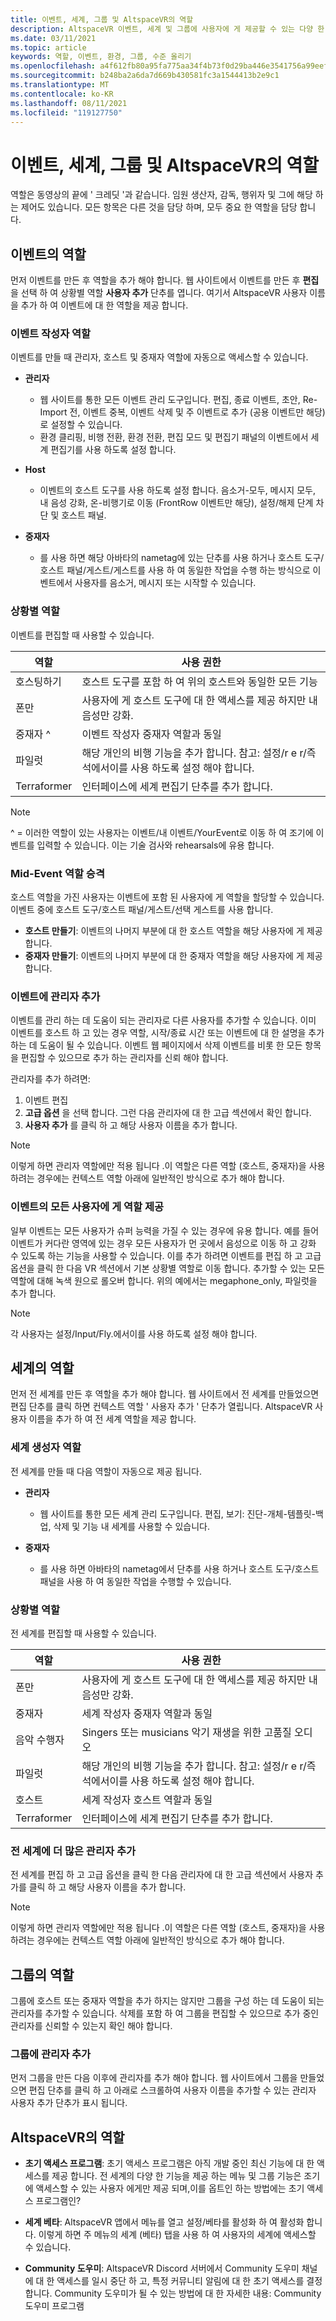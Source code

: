 ```yaml
---
title: 이벤트, 세계, 그룹 및 AltspaceVR의 역할
description: AltspaceVR 이벤트, 세계 및 그룹에 사용자에 게 제공할 수 있는 다양 한 역할에 대해 알아봅니다.
ms.date: 03/11/2021
ms.topic: article
keywords: 역할, 이벤트, 환경, 그룹, 수준 올리기
ms.openlocfilehash: a4f612fb80a95fa775aa34f4b73f0d29ba446e3541756a99eefd0feeeb1e004d
ms.sourcegitcommit: b248ba2a6da7d669b430581fc3a1544413b2e9c1
ms.translationtype: MT
ms.contentlocale: ko-KR
ms.lasthandoff: 08/11/2021
ms.locfileid: "119127750"
---
```

# <a name="roles-in-events-worlds-groups-and-in-altspacevr"></a>이벤트, 세계, 그룹 및 AltspaceVR의 역할

역할은 동영상의 끝에 ' 크레딧 '과 같습니다. 임원 생산자, 감독, 행위자 및 그에 해당 하는 제어도 있습니다. 모든 항목은 다른 것을 담당 하며, 모두 중요 한 역할을 담당 합니다.

## <a name="roles-in-events"></a>이벤트의 역할

먼저 이벤트를 만든 후 역할을 추가 해야 합니다. 웹 사이트에서 이벤트를 만든 후 **편집** 을 선택 하 여 상황별 역할 **사용자 추가** 단추를 엽니다. 여기서 AltspaceVR 사용자 이름을 추가 하 여 이벤트에 대 한 역할을 제공 합니다.

### <a name="event-creator-roles"></a>이벤트 작성자 역할

이벤트를 만들 때 관리자, 호스트 및 중재자 역할에 자동으로 액세스할 수 있습니다.

* **관리자**
    - 웹 사이트를 통한 모든 이벤트 관리 도구입니다. 편집, 종료 이벤트, 초안, Re-Import 전, 이벤트 중복, 이벤트 삭제 및 주 이벤트로 추가 (공용 이벤트만 해당)로 설정할 수 있습니다.
    - 환경 클리핑, 비행 전환, 환경 전환, 편집 모드 및 편집기 패널의 이벤트에서 세계 편집기를 사용 하도록 설정 합니다.

* **Host**
    - 이벤트의 호스트 도구를 사용 하도록 설정 합니다. 음소거-모두, 메시지 모두, 내 음성 강화, 온-비행기로 이동 (FrontRow 이벤트만 해당), 설정/해제 단계 차단 및 호스트 패널.

* **중재자** 
    - 를 사용 하면 해당 아바타의 nametag에 있는 단추를 사용 하거나 호스트 도구/호스트 패널/게스트/게스트를 사용 하 여 동일한 작업을 수행 하는 방식으로 이벤트에서 사용자를 음소거, 메시지 또는 시작할 수 있습니다.

### <a name="contextual-roles"></a>상황별 역할

이벤트를 편집할 때 사용할 수 있습니다.

| 역할 | 사용 권한 |
|---|---|
| 호스팅하기 | 호스트 도구를 포함 하 여 위의 호스트와 동일한 모든 기능 |
| 폰만 | 사용자에 게 호스트 도구에 대 한 액세스를 제공 하지만 내 음성만 강화. |
| 중재자 ^ | 이벤트 작성자 중재자 역할과 동일 |
| 파일럿 | 해당 개인의 비행 기능을 추가 합니다. 참고: 설정/r e r/즉석에서이를 사용 하도록 설정 해야 합니다. |
| Terraformer | 인터페이스에 세계 편집기 단추를 추가 합니다. |

> [!NOTE]
> ^ = 이러한 역할이 있는 사용자는 이벤트/내 이벤트/YourEvent로 이동 하 여 조기에 이벤트를 입력할 수 있습니다. 이는 기술 검사와 rehearsals에 유용 합니다.

### <a name="mid-event-role-promotion"></a>Mid-Event 역할 승격

호스트 역할을 가진 사용자는 이벤트에 포함 된 사용자에 게 역할을 할당할 수 있습니다. 이벤트 중에 호스트 도구/호스트 패널/게스트/선택 게스트를 사용 합니다.

* **호스트 만들기**: 이벤트의 나머지 부분에 대 한 호스트 역할을 해당 사용자에 게 제공 합니다.
* **중재자 만들기**: 이벤트의 나머지 부분에 대 한 중재자 역할을 해당 사용자에 게 제공 합니다.

### <a name="adding-more-admins-to-your-event"></a>이벤트에 관리자 추가

이벤트를 관리 하는 데 도움이 되는 관리자로 다른 사용자를 추가할 수 있습니다. 이미 이벤트를 호스트 하 고 있는 경우 역할, 시작/종료 시간 또는 이벤트에 대 한 설명을 추가 하는 데 도움이 될 수 있습니다. 이벤트 웹 페이지에서 삭제 이벤트를 비롯 한 모든 항목을 편집할 수 있으므로 추가 하는 관리자를 신뢰 해야 합니다.

관리자를 추가 하려면:
1. 이벤트 편집
2. **고급 옵션** 을 선택 합니다. 그런 다음 관리자에 대 한 고급 섹션에서 확인 합니다.
3. **사용자 추가** 를 클릭 하 고 해당 사용자 이름을 추가 합니다. 

> [!NOTE] 
> 이렇게 하면 관리자 역할에만 적용 됩니다 .이 역할은 다른 역할 (호스트, 중재자)을 사용 하려는 경우에는 컨텍스트 역할 아래에 일반적인 방식으로 추가 해야 합니다.

### <a name="giving-everyone-in-your-event-a-role"></a>이벤트의 모든 사용자에 게 역할 제공

일부 이벤트는 모든 사용자가 슈퍼 능력을 가질 수 있는 경우에 유용 합니다. 예를 들어 이벤트가 커다란 영역에 있는 경우 모든 사용자가 먼 곳에서 음성으로 이동 하 고 강화 수 있도록 하는 기능을 사용할 수 있습니다. 이를 추가 하려면 이벤트를 편집 하 고 고급 옵션을 클릭 한 다음 VR 섹션에서 기본 상황별 역할로 이동 합니다. 추가할 수 있는 모든 역할에 대해 녹색 원으로 롤오버 합니다. 위의 예에서는 megaphone_only, 파일럿을 추가 합니다.

> [!NOTE] 
> 각 사용자는 설정/Input/Fly.에서이를 사용 하도록 설정 해야 합니다.

## <a name="roles-in-worlds"></a>세계의 역할

먼저 전 세계를 만든 후 역할을 추가 해야 합니다. 웹 사이트에서 전 세계를 만들었으면 편집 단추를 클릭 하면 컨텍스트 역할 ' 사용자 추가 ' 단추가 열립니다. AltspaceVR 사용자 이름을 추가 하 여 전 세계 역할을 제공 합니다.

### <a name="world-creator-roles"></a>세계 생성자 역할

전 세계를 만들 때 다음 역할이 자동으로 제공 됩니다.

* **관리자** 
    - 웹 사이트를 통한 모든 세계 관리 도구입니다. 편집, 보기: 진단-개체-템플릿-백업, 삭제 및 기능 내 세계를 사용할 수 있습니다.

* **중재자** 
    - 를 사용 하면 아바타의 nametag에서 단추를 사용 하거나 호스트 도구/호스트 패널을 사용 하 여 동일한 작업을 수행할 수 있습니다.

### <a name="contextual-roles"></a>상황별 역할

전 세계를 편집할 때 사용할 수 있습니다.

| 역할 | 사용 권한 |
|---|---|
| 폰만 | 사용자에 게 호스트 도구에 대 한 액세스를 제공 하지만 내 음성만 강화. |
| 중재자 | 세계 작성자 중재자 역할과 동일 |
| 음악 수행자 |Singers 또는 musicians 악기 재생을 위한 고품질 오디오  |
| 파일럿 | 해당 개인의 비행 기능을 추가 합니다. 참고: 설정/r e r/즉석에서이를 사용 하도록 설정 해야 합니다. |
| 호스트 | 세계 작성자 호스트 역할과 동일 |
| Terraformer | 인터페이스에 세계 편집기 단추를 추가 합니다. | 

### <a name="adding-more-admins-to-your-world"></a>전 세계에 더 많은 관리자 추가

전 세계를 편집 하 고 고급 옵션을 클릭 한 다음 관리자에 대 한 고급 섹션에서 사용자 추가를 클릭 하 고 해당 사용자 이름을 추가 합니다. 

> [!NOTE] 
> 이렇게 하면 관리자 역할에만 적용 됩니다 .이 역할은 다른 역할 (호스트, 중재자)을 사용 하려는 경우에는 컨텍스트 역할 아래에 일반적인 방식으로 추가 해야 합니다.

## <a name="roles-in-groups"></a>그룹의 역할

그룹에 호스트 또는 중재자 역할을 추가 하지는 않지만 그룹을 구성 하는 데 도움이 되는 관리자를 추가할 수 있습니다. 삭제를 포함 하 여 그룹을 편집할 수 있으므로 추가 중인 관리자를 신뢰할 수 있는지 확인 해야 합니다.

### <a name="adding-more-admins-to-your-group"></a>그룹에 관리자 추가

먼저 그룹을 만든 다음 이후에 관리자를 추가 해야 합니다. 웹 사이트에서 그룹을 만들었으면 편집 단추를 클릭 하 고 아래로 스크롤하여 사용자 이름을 추가할 수 있는 관리자 사용자 추가 단추가 표시 됩니다.

## <a name="roles-in-altspacevr"></a>AltspaceVR의 역할

* **초기 액세스 프로그램**: 초기 액세스 프로그램은 아직 개발 중인 최신 기능에 대 한 액세스를 제공 합니다. 전 세계의 다양 한 기능을 제공 하는 메뉴 및 그룹 기능은 조기에 액세스할 수 있는 사용자 에게만 제공 되며,이를 옵트인 하는 방법에는 초기 액세스 프로그램인?

* **세계 베타**: AltspaceVR 앱에서 메뉴를 열고 설정/베타를 활성화 하 여 활성화 합니다. 이렇게 하면 주 메뉴의 세계 (베타) 탭을 사용 하 여 사용자의 세계에 액세스할 수 있습니다.

* **Community 도우미**: AltspaceVR Discord 서버에서 Community 도우미 채널에 대 한 액세스를 일시 중단 하 고, 특정 커뮤니티 알림에 대 한 초기 액세스를 결정 합니다. Community 도우미가 될 수 있는 방법에 대 한 자세한 내용: Community 도우미 프로그램